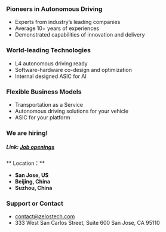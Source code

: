 ### Pioneers in Autonomous Driving
- Experts from industry’s leading companies
- Average 10+ years of experiences
- Demonstrated capabilities of innovation and delivery

### World-leading Technologies​
- L4 autonomous driving ready
- Software-hardware co-design and optimization
- Internal designed ASIC for AI

### Flexible Business Models
- Transportation as a Service
- Autonomous driving solutions for your vehicle
- ASIC for your platform


### We are hiring! 
##### Link: **[Job openings](./jobs)**

** Location：** 
- **San Jose, US**
- **Beijing, China**
- **Suzhou, China**

### Support or Contact
- <contact@zelostech.com>
- 333 West San Carlos Street, Suite 600 
San Jose, CA 95110


